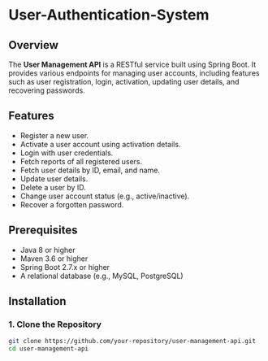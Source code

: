 # User-Authentication-System

## Overview  
The **User Management API** is a RESTful service built using Spring Boot. It provides various endpoints for managing user accounts, including features such as user registration, login, activation, updating user details, and recovering passwords.

## Features  
- Register a new user.  
- Activate a user account using activation details.  
- Login with user credentials.  
- Fetch reports of all registered users.  
- Fetch user details by ID, email, and name.  
- Update user details.  
- Delete a user by ID.  
- Change user account status (e.g., active/inactive).  
- Recover a forgotten password.  

## Prerequisites  
- Java 8 or higher  
- Maven 3.6 or higher  
- Spring Boot 2.7.x or higher  
- A relational database (e.g., MySQL, PostgreSQL)  

## Installation  

### 1. Clone the Repository  
```bash  
git clone https://github.com/your-repository/user-management-api.git  
cd user-management-api  
